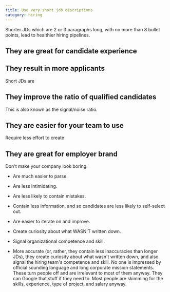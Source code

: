 ```yaml
---
title: Use very short job descriptions
category: hiring
---
```


Shorter JDs which are 2 or 3 paragraphs long, with no more than 8 bullet points, lead to healthier hiring pipelines.

## They are great for candidate experience

## They result in more applicants

Short JDs are 

## They improve the ratio of qualified candidates

This is also known as the signal/noise ratio. 


## They are easier for your team to use

Require less effort to create

## They are great for employer brand

Don't make your company look boring.



* Are much easier to parse.
* Are less intimidating.
* Are less likely to contain mistakes.
* Contain less information, and so candidates are less likely to self-select out.
* Are easier to iterate on and improve.
* Create curiosity about what WASN'T written down.
* Signal organizational competence and skill.


* More accurate (or, rather, they contain less inaccuracies than longer JDs), they create curiosity about what wasn't written down, and also signal the hiring team's competence and skill. No one is impressed by official sounding language and long corporate mission statements. These turn people off and are irrelevant to most of them anyway. They can Google that stuff if they need to. Most people are skimming for the skills, experience, type of project, and salary anyway. 